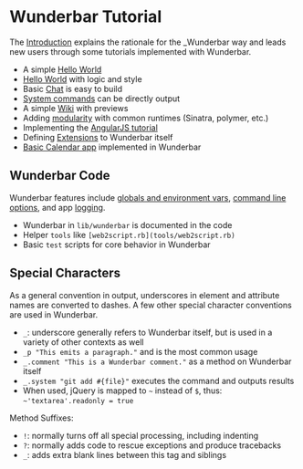 Wunderbar Tutorial
===

The [Introduction](Introduction1.md) explains the rationale for the _Wunderbar 
way and leads new users through some tutorials implemented with Wunderbar.

- A simple [Hello World](HelloWorld1.md)
- [Hello World](HelloWorld2.md) with logic and style
- Basic [Chat](Chat.md) is easy to build
- [System commands](DiskUsage.md) can be directly output
- A simple [Wiki](Wiki.md) with previews
- Adding [modularity](Modularity.md) with common runtimes (Sinatra, polymer, etc.)
- Implementing the [AngularJS tutorial](AngularJS.md)
- Defining [Extensions](Extensions.md) to Wunderbar itself
- [Basic Calendar app](../demo/calendar/README.md) implemented in Wunderbar

Wunderbar Code
---

Wunderbar features include [globals and environment vars](../README.md#globals-provided), 
[command line options](../README.md#command-line-options), and app [logging](../README.md#logging). 

- Wunderbar in `lib/wunderbar` is documented in the code
- Helper `tools` like `[web2script.rb](tools/web2script.rb)`
- Basic `test` scripts for core behavior in Wunderbar

Special Characters
---

As a general convention in output, underscores in element and attribute names are converted 
to dashes.  A few other special character conventions are used in Wunderbar.

- `_`: underscore generally refers to Wunderbar itself, but is used in 
      a variety of other contexts as well
- `_p "This emits a paragraph."` and is the most common usage
- `_.comment "This is a Wunderbar comment."` as a method on Wunderbar itself
- `_.system "git add #{file}"` executes the command and outputs results
- When used, jQuery is mapped to `~` instead of `$`, thus: `~'textarea'.readonly = true`

Method Suffixes:
- `!`: normally turns off all special processing, including indenting
- `?`: normally adds code to rescue exceptions and produce tracebacks 
- `_`: adds extra blank lines between this tag and siblings
